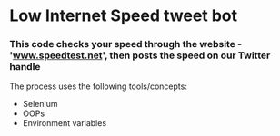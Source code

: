 # Low Internet Speed tweet bot
### This code checks your speed through the website - 'www.speedtest.net', then posts the speed on our Twitter handle

The process uses the following tools/concepts:
* Selenium
* OOPs
* Environment variables
